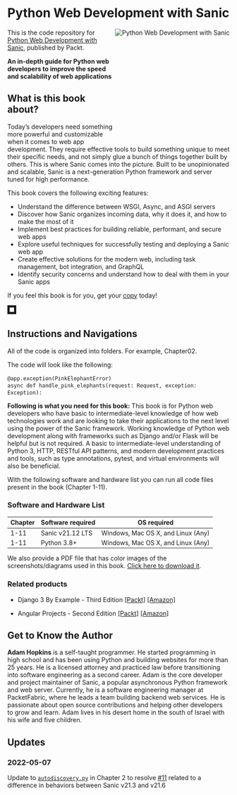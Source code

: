 # Python Web Development with Sanic

<a href="https://www.packtpub.com/product/python-web-development-with-sanic/9781801814416?utm_source=github&utm_medium=repository&utm_campaign=9781801814416"><img src="https://static.packt-cdn.com/products/9781801814416/cover/smaller" alt="Python Web Development with Sanic" height="256px" align="right"></a>

This is the code repository for [Python Web Development with Sanic](https://www.packtpub.com/product/python-web-development-with-sanic/9781801814416?utm_source=github&utm_medium=repository&utm_campaign=9781801814416), published by Packt.

**An in-depth guide for Python web developers to improve the speed and scalability of web applications**

## What is this book about?
Today’s developers need something more powerful and customizable when it comes to web app development. They require effective tools to build something unique to meet their specific needs, and not simply glue a bunch of things together built by others. This is where Sanic comes into the picture. Built to be unopinionated and scalable, Sanic is a next-generation Python framework and server tuned for high performance. 

This book covers the following exciting features:
* Understand the difference between WSGI, Async, and ASGI servers
* Discover how Sanic organizes incoming data, why it does it, and how to make the most of it
* Implement best practices for building reliable, performant, and secure web apps
* Explore useful techniques for successfully testing and deploying a Sanic web app
* Create effective solutions for the modern web, including task management, bot integration, and GraphQL
* Identify security concerns and understand how to deal with them in your Sanic apps

If you feel this book is for you, get your [copy](https://www.amazon.com/dp/1801814414) today!

<a href="https://www.packtpub.com/?utm_source=github&utm_medium=banner&utm_campaign=GitHubBanner"><img src="https://raw.githubusercontent.com/PacktPublishing/GitHub/master/GitHub.png" 
alt="https://www.packtpub.com/" border="5" /></a>

## Instructions and Navigations
All of the code is organized into folders. For example, Chapter02.

The code will look like the following:
```
@app.exception(PinkElephantError)
async def handle_pink_elephants(request: Request, exception:
Exception):
```

**Following is what you need for this book:**
This book is for Python web developers who have basic to intermediate-level knowledge of how web technologies work and are looking to take their applications to the next level using the power of the Sanic framework. Working knowledge of Python web development along with frameworks such as Django and/or Flask will be helpful but is not required. A basic to intermediate-level understanding of Python 3, HTTP, RESTful API patterns, and modern development practices and tools, such as type annotations, pytest, and virtual environments will also be beneficial.

With the following software and hardware list you can run all code files present in the book (Chapter 1-11).
### Software and Hardware List
| Chapter | Software required | OS required |
| -------- | ------------------------------------ | ----------------------------------- |
| 1-11 | Sanic v21.12 LTS | Windows, Mac OS X, and Linux (Any) |
| 1-11 | Python 3.8+ | Windows, Mac OS X, and Linux (Any) |

We also provide a PDF file that has color images of the screenshots/diagrams used in this book. [Click here to download it]( https://static.packt-cdn.com/downloads/9781801814416_ColorImages.pdf).

### Related products
* Django 3 By Example - Third Edition [[Packt]](https://www.packtpub.com/product/django-3-by-example-third-edition/9781838981952?utm_source=github&utm_medium=repository&utm_campaign=9781838981952) [[Amazon]](https://www.amazon.com/dp/1838981950)

* Angular Projects - Second Edition [[Packt]](https://www.packtpub.com/product/angular-projects-second-edition/9781800205260?utm_source=github&utm_medium=repository&utm_campaign=9781800205260) [[Amazon]](https://www.amazon.com/dp/1800205260)

## Get to Know the Author
**Adam Hopkins**
is a self-taught programmer. He started programming in high school and has been using Python and building websites for more than 25 years. He is a licensed attorney and practiced law before transitioning into software engineering as a second career.
Adam is the core developer and project maintainer of Sanic, a popular asynchronous Python framework and web server. Currently, he is a software engineering manager at PacketFabric, where he leads a team building backend web services. He is passionate about open source contributions and helping other developers to grow and learn. Adam lives in his desert home in the south of Israel with his wife and five children.

## Updates

### 2022-05-07

 Update to [`autodiscovery.py`](https://github.com/PacktPublishing/Python-Web-Development-with-Sanic/blob/main/Chapter02/booktracker/src/utilities/autodiscovery.py) in Chapter 2 to resolve [#11](https://github.com/PacktPublishing/Python-Web-Development-with-Sanic/issues/11) related to a difference in behaviors between Sanic v21.3 and v21.6

